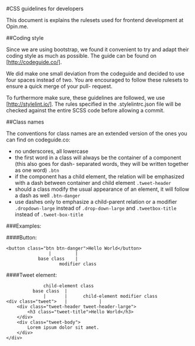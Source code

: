 #CSS guidelines for developers

This document is explains the rulesets used for frontend development at Opin.me. 

##Coding style

Since we are using bootstrap, we found it convenient to try and adapt their coding style
as much as possible. The guide can be found on [http://codeguide.co/]. 

We did make one small deviation from the codeguide and decided to use four spaces instead
of two. 
You are encouraged to follow these rulesets to ensure a quick merge of your pull-
request.

To furthermore make sure, these guidelines are followed, we use [http://stylelint.io/]. The rules specified
in the .stylelintrc.json file will be checked against the entire SCSS code before allowing a commit.

##Class names

The conventions for class names are an extended version of the ones you can find on codeguide.co:

* no underscores, all lowercase
* the first word in a class will always be the container of a component (this also goes for dash-
  separated words, they will be written together as one word) 
  `.btn`
* if the component has a child element, the relation will be emphasized with a dash between container
  and child element 
  `.tweet-header`
* should a class modify the usual appearance of an element, it will follow a dash as well
  `.btn-danger`
* use dashes only to emphasize a child-parent relation or a modifier 
  `.dropdown-large` instead of `.drop-down-large` 
  and `.tweetbox-title` instead of `.tweet-box-title` 
  
###Examples:

####Button:
  ```
  <button class="btn btn-danger">Hello World</button>
                  |         |
              base class    |
                      modifier class
  ```
  
  
####Tweet element:
  ```
                child-element class
            base class  |
                |       |      child-element modifier class
  <div class="tweet">   |            |
      <div class="tweet-header tweet-header-large">
          <h3 class="tweet-title">Hello World</h3>
      </div>
      <div class="tweet-body">
          Lorem ipsum dolor sit amet.
      </div>
  </div>
  ```
